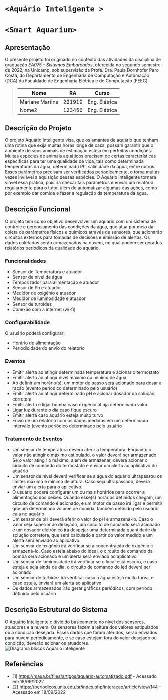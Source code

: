 # `<Aquário Inteligente >`
# `<Smart Aquarium>`

## Apresentação

O presente projeto foi originado no contexto das atividades da disciplina de graduação *EA075 - Sistemas Embarcados*, 
oferecida no segundo semestre de 2022, na Unicamp, sob supervisão da Profa. Dra. Paula Dornhofer Paro Costa, do Departamento de Engenharia de Computação e Automação (DCA) da Faculdade de Engenharia Elétrica e de Computação (FEEC).

> |Nome  | RA | Curso|
> |--|--|--|
> | Mariane Martins | 221919  | Eng. Elétrica|
> | Nome2  | 123456  | Eng. Elétrica|


## Descrição do Projeto
O projeto Aquário Inteligente visa, que os amantes de aquário que tenham uma rotina que exija muitas horas longe de casa, possam garantir que o ambiente de seus animais de estimação esteja em perfeitas condições. Muitas espécies de animais aquáticos precisam de certas características especificas para ter uma qualidade de vida, tais como determinada temperaturas da água, determinado Ph, salinidade da água, entre outros. Esses parâmetros precisam ser verificados periodicamente, o torna muitas vezes inviável a aquisição dessas espécies. O Aquário inteligente tornará viável essa prática, pois irá checar tais parâmetros e enviar um relatório regularmente para o tutor, além de automatizar algumas das ações, como por exemplo dar comida e fazer a regulação da temperatura da água.


## Descrição Funcional
O projeto tem como objetivo desenvolver um aquário com um sistema de controle e gerenciamento das condições da água, que atua por meio da coleta de parâmetros físicos e químicos através de sensores, que acionarão circuitos externos para tomadas de decisões e emissão de alertas. Os dados coletados serão armazenados na nuvem, no qual podem ser gerados relatórios periódicos da qualidade do aquário. 

### Funcionalidades
- Sensor de Temperatura e atuador 
- Sensor de nível de água
- Temporizador para alimentação e atuador 
- Sensor de Ph e atuador 
- Medidor de oxigênio e atuador
- Medidor de luminosidade e atuador 
- Sensor de turbidez
- Conexão com a internet (wi-fi)


### Configurabilidade
O usuário poderá configurar:
- Horário de alimentação
- Periodicidade do envio do relatório


### Eventos
- Emitir alerta ao atingir determinada temperatura e acionar o termostato 
- Emitir alerta ao atingir nível máximo ou mínimo de água
- Ao definir um horário(s), um motor de passo será acionado para dosar a ração (evento períodico determinado pelo usuário)
- Emitir alerta ao atingir determinado pH e acionar dosador da solução corretora
- Emitir alerta e ligar bomba caso oxigênio atinja determinado valor
- Ligar luz durante o dia caso fique escuro
- Emitir alerta caso aquário esteja muito turvo 
- Envio de um relatório com os dados medidos em um determinado intervalo (evento periódico determinado pelo usuário

### Tratamento de Eventos
- Um sensor de temperatura deverá aferir a temperatura. Enquanto o valor não atingir o máximo estipulado, o valor deverá ser armazenado. Se o valor atingir o máximo, além de armazenar, deverá acionar o circuito de comando do termostato e enviar um alerta ao aplicativo do aquário
- Um sensor de nível deverá verificar se a água do aquário ultrapassou os limites máximo e mínimo de altura. Caso seja ultrapassado, deverá enviar um alerta para o aplicativo.
- O usuário poderá configurar um ou mais horários para ocorrer a alimentação dos peixes. Quando esse(s) horários definidos chegam, um circuito de comando é acionado, e um motor de passo irá ligar e permitir que um determinado volume de comida, também definido pelo usuário, caia no aquário
- Um sensor de pH deverá aferir o valor do pH e armazená-lo. Caso o valor seja superior ao desejado, um circuito de comando será acionado e um dosador eletrônico irá despejar uma determinada quantidade da solução corretora, que será calculado a partir do valor medido e um alerta será enviado ao aplicativo
- Um sensor de oxigênio irá verificar se a concentração de oxigênio e armazená-lo. Caso esteja abaixo do ideal, o circuito de comando da bomba será acionado e um alerta será enviado ao aplicativo
- Um sensor de luminosidade irá verificar se o local está escuro, e caso esteja e seja ainda de dia, o circuito de comando do led deverá ser acionado 
- Um sensor de turbidez irá verificar caso a água esteja muito turva, e caso esteja, enviará um alerta ao aplicativo
- Os dados armazenados irão gerar gráficos periódicos, com período definido pelo usuário


## Descrição Estrutural do Sistema
O Aquário Inteligente é dividido basicamente no nível dos sensores, atuadores e a nuvem. Os sensores fazem a leitura dos valores estipulados ou a condição desejada. Esses dados que foram aferidos, serão enviados para nuvem periodicamente, e se caso estejam fora do valor desejado ou condição, deverão acionar os atuadores. 
![Diagrama blocos Aquário inteligente](https://github.com/marimartins33/ea075/blob/main/2022.2/Aquario_Inteligente/Diagrama%20sem%20nome.jpg)



## Referências
- [1] https://maua.br/files/artigos/aquario-automatizado.pdf - Acessado em 18/09/2022
- [2] https://periodicos.unis.edu.br/index.php/interacao/article/view/144 - Acessado em 18/09/2022

